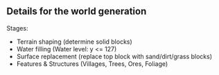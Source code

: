 ## Details for the world generation


Stages:
- Terrain shaping (determine solid blocks)
- Water filling (Water level: y <= 127)
- Surface replacement (replace top block with sand/dirt/grass blocks)
- Features & Structures (Villages, Trees, Ores, Foliage)
